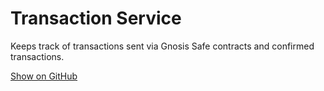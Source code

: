 # Transaction Service
Keeps track of transactions sent via Gnosis Safe contracts and confirmed transactions.

[Show on GitHub](https://github.com/gnosis/safe-transaction-service)